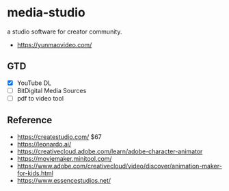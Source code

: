 # media-studio
a studio software for creator community.

- https://yunmaovideo.com/

## GTD
- [x] YouTube DL
- [ ] BitDigital Media Sources
- [ ] pdf to video tool

## Reference

* https://createstudio.com/ $67
* https://leonardo.ai/
* https://creativecloud.adobe.com/learn/adobe-character-animator
* https://moviemaker.minitool.com/
* https://www.adobe.com/creativecloud/video/discover/animation-maker-for-kids.html
* https://www.essencestudios.net/
